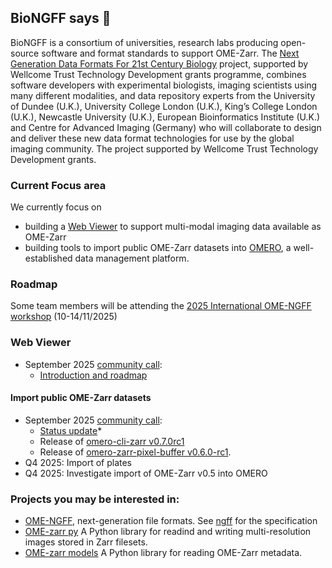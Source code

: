 ## BioNGFF says 👋

BioNGFF is a consortium of universities, research labs producing open-source software and format standards to support OME-Zarr.
The [Next Generation Data Formats For 21st Century Biology](https://wellcome.org/research-funding/funding-portfolio/funded-grants/next-generation-data-formats-21st-century-biology) project, supported by Wellcome Trust Technology Development grants programme, combines software developers with experimental biologists, imaging scientists using many different modalities, and data repository experts  from the University of Dundee (U.K.), University College London (U.K.), King’s College London (U.K.), Newcastle University (U.K.), European Bioinformatics Institute (U.K.) and Centre for Advanced Imaging (Germany) who will collaborate to design and deliver these new data format technologies for use by the global imaging community. The project supported by Wellcome Trust Technology Development grants.

### Current Focus area

We currently focus on 
* building a [Web Viewer](https://github.com/BioNGFF/biongff-viewer) to support multi-modal imaging data available as OME-Zarr
* building tools to import public OME-Zarr datasets into [OMERO](https://www.openmicroscopy.org/omero/), a well-established data management platform.

### Roadmap

Some team members will be attending the [2025 International OME-NGFF workshop](https://www.biovisioncenter.uzh.ch/en/events/Upcoming-Events/2025-OME-NGFF-workshop.html) (10-14/11/2025)

### Web Viewer

* September 2025 [community call](https://forum.image.sc/t/join-us-for-the-next-ome-ngff-community-call-on-september-23-9-00-cest-and-17-00-cest/115611):
    * [Introduction and roadmap](https://docs.google.com/presentation/d/1azX0kenr0TlkD9J2IHtrvzKv2xjbB3sCZDkN2N_0-Hk/edit?slide=id.g1363ca77dac_0_12#slide=id.g1363ca77dac_0_12)

#### Import public OME-Zarr datasets 

* September 2025 [community call](https://forum.image.sc/t/join-us-for-the-next-ome-ngff-community-call-on-september-23-9-00-cest-and-17-00-cest/115611):
    * [Status update](https://zenodo.org/records/17186172)* 
    * Release of [omero-cli-zarr v0.7.0rc1](https://github.com/ome/omero-cli-zarr/releases/tag/v0.7.0rc1)
    * Release of [omero-zarr-pixel-buffer v0.6.0-rc1](https://github.com/glencoesoftware/omero-zarr-pixel-buffer/releases/tag/v0.6.0-rc1).
* Q4 2025: Import of plates
* Q4 2025: Investigate import of OME-Zarr v0.5 into OMERO

### Projects you may be interested in: ###
* [OME-NGFF](https://ngff.openmicroscopy.org/latest), next-generation file formats. See [ngff](https://github.com/ome/ngff) for the specification
* [OME-zarr py](https://github.com/ome/ome-zarr-py) A Python library for readind and writing multi-resolution images stored in Zarr filesets.
* [OME-zarr models](https://github.com/ome-zarr-models/ome-zarr-models-py) A Python library for reading OME-Zarr metadata.

